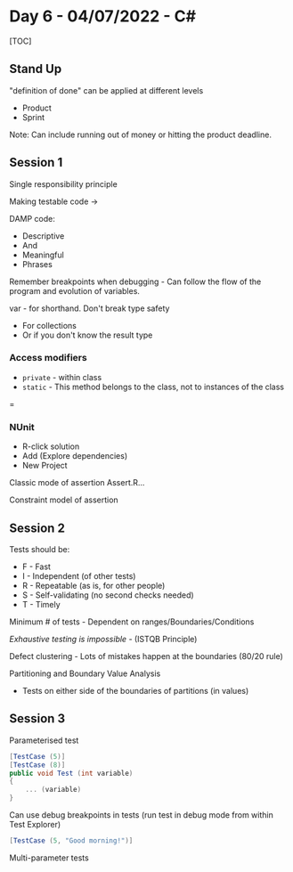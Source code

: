 # Day 6 - 04/07/2022 - C#

[TOC]

## Stand Up

"definition of done" can be applied at different levels
- Product
- Sprint

Note: Can include running out of money or hitting the product deadline.



## Session 1

Single responsibility principle



Making testable code -> 



DAMP code:

- Descriptive
- And
- Meaningful
- Phrases


Remember breakpoints when debugging - Can follow the flow of the program and evolution of variables.


var - for shorthand. Don't break type safety
- For collections
- Or if you don't know the result type


### Access modifiers
- `private` - within class
- `static` - This method belongs to the class, not to instances of the class

=

### NUnit

- R-click solution
- Add (Explore dependencies)
- New Project



Classic mode of assertion		Assert.R...

Constraint model of assertion



## Session 2

Tests should be:
- F - Fast
- I - Independent (of other tests)
- R - Repeatable (as is, for other people)
- S - Self-validating (no second checks needed)
- T - Timely



Minimum # of tests - Dependent on ranges/Boundaries/Conditions



*Exhaustive testing is impossible* - (ISTQB Principle)



Defect clustering - Lots of mistakes happen at the boundaries (80/20 rule)



Partitioning and Boundary Value Analysis 

- Tests on either side of the boundaries of partitions (in values)



## Session 3

Parameterised test



```csharp
[TestCase (5)]
[TestCase (8)]
public void Test (int variable)
{
	... (variable)
}
```



Can use debug breakpoints in tests (run test in debug mode from within Test Explorer)



```csharp
[TestCase (5, "Good morning!")]
```

Multi-parameter tests

